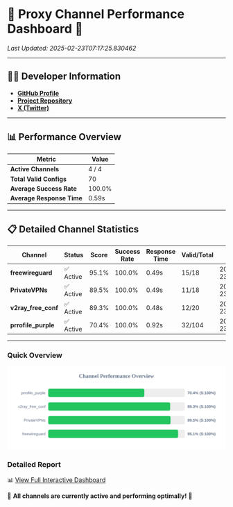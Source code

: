 # 🌟 Proxy Channel Performance Dashboard 🌟

_Last Updated: 2025-02-23T07:17:25.830462_

---

## 👩‍💻 Developer Information

- **[GitHub Profile](https://github.com/4n0nymou3)**  
- **[Project Repository](https://github.com/4n0nymou3/multi-proxy-config-fetcher)**  
- **[X (Twitter)](https://x.com/4n0nymou3)**  

---

## 📊 Performance Overview

| Metric                | Value       |
|-----------------------|-------------|
| **Active Channels**   | 4 / 4       |
| **Total Valid Configs** | 70          |
| **Average Success Rate** | 100.0%      |
| **Average Response Time** | 0.59s       |

---

## 📋 Detailed Channel Statistics

| Channel          | Status     | Score  | Success Rate | Response Time | Valid/Total | Last Success               |
|------------------|------------|--------|--------------|---------------|-------------|----------------------------|
| **freewireguard**  | ✅ Active  | 95.1%  | 100.0% | 0.49s         | 15/18       | 2025-02-23T07:17:25.828696 |
| **PrivateVPNs**  | ✅ Active  | 89.5%  | 100.0% | 0.49s         | 11/18       | 2025-02-23T07:17:25.308694 |
| **v2ray_free_conf**  | ✅ Active  | 89.3%  | 100.0% | 0.48s         | 12/20       | 2025-02-23T07:17:24.784631 |
| **prrofile_purple**  | ✅ Active  | 70.4%  | 100.0% | 0.92s         | 32/104       | 2025-02-23T07:17:24.271297 |

---

### Quick Overview
<div align="center">
  <a href="https://raw.githubusercontent.com/nullluser/NullRepo/refs/heads/main/assets/channel_stats_chart.svg">
    <img src="https://raw.githubusercontent.com/nullluser/NullRepo/refs/heads/main/assets/channel_stats_chart.svg" alt="Source Performance Statistics" width="800">
  </a>
</div>

### Detailed Report
📊 [View Full Interactive Dashboard](https://htmlpreview.github.io/?https://github.com/nullluser/NullRepo/blob/main/assets/performance_report.html)

🎉 **All channels are currently active and performing optimally!** 🎉
